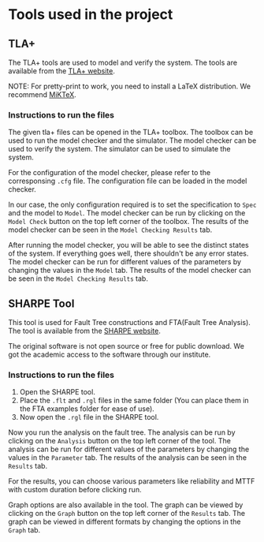 # Tools used in the project

## TLA+

The TLA+ tools are used to model and verify the system. The tools are available from the [TLA+ website](http://lamport.azurewebsites.net/tla/tla.html). 

NOTE: For pretty-print to work, you need to install a LaTeX distribution. We recommend [MiKTeX](https://miktex.org/download).


### Instructions to run the files

The given tla+ files can be opened in the TLA+ toolbox. The toolbox can be used to run the model checker and the simulator. The model checker can be used to verify the system. The simulator can be used to simulate the system.

For the configuration of the model checker, please refer to the corresponsing `.cfg` file. The configuration file can be loaded in the model checker.

In our case, the only configuration required is to set the specification to `Spec` and the model to `Model`. The model checker can be run by clicking on the `Model Check` button on the top left corner of the toolbox. The results of the model checker can be seen in the `Model Checking Results` tab.

After running the model checker, you will be able to see the distinct states of the system. If everything goes well, there shouldn't be any error states. The model checker can be run for different values of the parameters by changing the values in the `Model` tab. The results of the model checker can be seen in the `Model Checking Results` tab.

## SHARPE Tool

This tool is used for Fault Tree constructions and FTA(Fault Tree Analysis). The tool is available from the [SHARPE website](https://sharpe.pratt.duke.edu/node/3#:~:text=SHARPE%20(Symbolic%20Hierarchical%20Automated%20Reliability,availability%2C%20performance%2C%20and%20performability)).

The original software is not open source or free for public download. We got the academic access to the software through our institute. 

### Instructions to run the files

1. Open the SHARPE tool.
2. Place the `.flt` and `.rgl` files in the same folder (You can place them in the FTA examples folder for ease of use).
3. Now open the `.rgl` file in the SHARPE tool.

Now you run the analysis on the fault tree. The analysis can be run by clicking on the `Analysis` button on the top left corner of the tool. The analysis can be run for different values of the parameters by changing the values in the `Parameter` tab. The results of the analysis can be seen in the `Results` tab.

For the results, you can choose various parameters like reliability and MTTF with custom duration before clicking run.

Graph options are also available in the tool. The graph can be viewed by clicking on the `Graph` button on the top left corner of the `Results` tab. The graph can be viewed in different formats by changing the options in the `Graph` tab.
